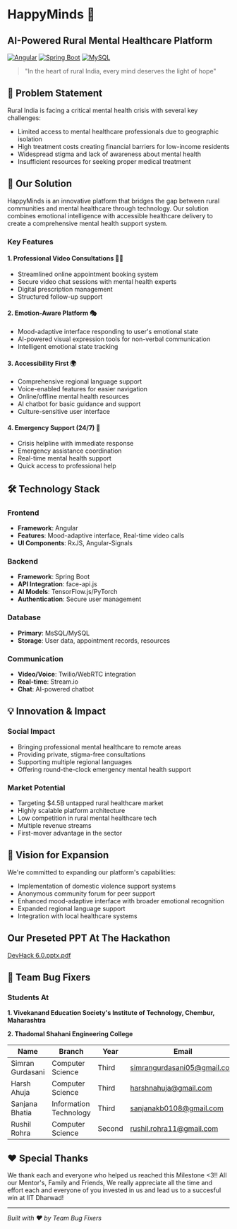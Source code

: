 # HappyMinds 🌟
## AI-Powered Rural Mental Healthcare Platform

[![Angular](https://img.shields.io/badge/Frontend-Angular-red)](https://angular.io/)
[![Spring Boot](https://img.shields.io/badge/Backend-Spring%20Boot-green)](https://spring.io/projects/spring-boot)
[![MySQL](https://img.shields.io/badge/Database-MySQL-blue)](https://www.mysql.com/)

> "In the heart of rural India, every mind deserves the light of hope"

## 🌾 Problem Statement

Rural India is facing a critical mental health crisis with several key challenges:
- Limited access to mental healthcare professionals due to geographic isolation
- High treatment costs creating financial barriers for low-income residents
- Widespread stigma and lack of awareness about mental health
- Insufficient resources for seeking proper medical treatment

## 🎯 Our Solution

HappyMinds is an innovative platform that bridges the gap between rural communities and mental healthcare through technology. Our solution combines emotional intelligence with accessible healthcare delivery to create a comprehensive mental health support system.

### Key Features

#### 1. Professional Video Consultations 👨‍⚕️
- Streamlined online appointment booking system
- Secure video chat sessions with mental health experts
- Digital prescription management
- Structured follow-up support

#### 2. Emotion-Aware Platform 🎭
- Mood-adaptive interface responding to user's emotional state
- AI-powered visual expression tools for non-verbal communication
- Intelligent emotional state tracking

#### 3. Accessibility First 🌍
- Comprehensive regional language support
- Voice-enabled features for easier navigation
- Online/offline mental health resources
- AI chatbot for basic guidance and support
- Culture-sensitive user interface

#### 4. Emergency Support (24/7) 🚨
- Crisis helpline with immediate response
- Emergency assistance coordination
- Real-time mental health support
- Quick access to professional help

## 🛠️ Technology Stack

### Frontend
- **Framework**: Angular
- **Features**: Mood-adaptive interface, Real-time video calls
- **UI Components**: RxJS, Angular-Signals

### Backend
- **Framework**: Spring Boot
- **API Integration**: face-api.js
- **AI Models**: TensorFlow.js/PyTorch
- **Authentication**: Secure user management

### Database
- **Primary**: MsSQL/MySQL
- **Storage**: User data, appointment records, resources

### Communication
- **Video/Voice**: Twilio/WebRTC integration
- **Real-time**: Stream.io
- **Chat**: AI-powered chatbot

## 💡 Innovation & Impact

### Social Impact
- Bringing professional mental healthcare to remote areas
- Providing private, stigma-free consultations
- Supporting multiple regional languages
- Offering round-the-clock emergency mental health support

### Market Potential
- Targeting $4.5B untapped rural healthcare market
- Highly scalable platform architecture
- Low competition in rural mental healthcare tech
- Multiple revenue streams
- First-mover advantage in the sector

## 🔮 Vision for Expansion

We're committed to expanding our platform's capabilities:
- Implementation of domestic violence support systems
- Anonymous community forum for peer support
- Enhanced mood-adaptive interface with broader emotional recognition
- Expanded regional language support
- Integration with local healthcare systems

## Our Preseted PPT At The Hackathon
[DevHack 6.0.pptx.pdf](https://github.com/user-attachments/files/18754802/DevHack.6.0.pptx.pdf)

## 👥 Team Bug Fixers

### Students At
**1. Vivekanand Education Society's Institute of Technology, Chembur, Maharashtra** 

**2. Thadomal Shahani Engineering College**

| Name | Branch | Year | Email |
|------|--------|------|-------|
| Simran Gurdasani | Computer Science | Third | simrangurdasani05@gmail.com |
| Harsh Ahuja | Computer Science | Third | harshnahuja@gmail.com |
| Sanjana Bhatia | Information Technology | Third | sanjanakb0108@gmail.com |
| Rushil Rohra | Computer Science | Second | rushil.rohra11@gmail.com |

## ❤️ Special Thanks

We thank each and everyone who helped us reached this Milestone <3!!
All our Mentor's, Family and Friends, We really appreciate all the time and effort each and everyone of you invested in us and lead us to a succesful win at IIT Dharwad! 

---
*Built with ❤️ by Team Bug Fixers*


